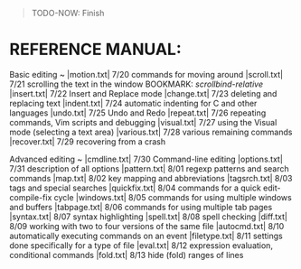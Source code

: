> TODO-NOW: Finish

REFERENCE MANUAL:
================================================

Basic editing ~
|motion.txt|	7/20 commands for moving around
|scroll.txt|	7/21 scrolling the text in the window
	BOOKMARK: *scrollbind-relative*
|insert.txt|	7/22 Insert and Replace mode
|change.txt|	7/23 deleting and replacing text
|indent.txt|	7/24 automatic indenting for C and other languages
|undo.txt|	7/25 Undo and Redo
|repeat.txt|	7/26 repeating commands, Vim scripts and debugging
|visual.txt|	7/27 using the Visual mode (selecting a text area)
|various.txt|	7/28 various remaining commands
|recover.txt|	7/29 recovering from a crash

Advanced editing ~
|cmdline.txt|	7/30 Command-line editing
|options.txt|	7/31 description of all options
|pattern.txt|	8/01 regexp patterns and search commands
|map.txt|	8/02 key mapping and abbreviations
|tagsrch.txt|	8/03 tags and special searches
|quickfix.txt|	8/04 commands for a quick edit-compile-fix cycle
|windows.txt|	8/05 commands for using multiple windows and buffers
|tabpage.txt|	8/06 commands for using multiple tab pages
|syntax.txt|	8/07 syntax highlighting
|spell.txt|	8/08 spell checking
|diff.txt|	8/09 working with two to four versions of the same file
|autocmd.txt|	8/10 automatically executing commands on an event
|filetype.txt|	8/11 settings done specifically for a type of file
|eval.txt|	8/12 expression evaluation, conditional commands
|fold.txt|	8/13 hide (fold) ranges of lines
